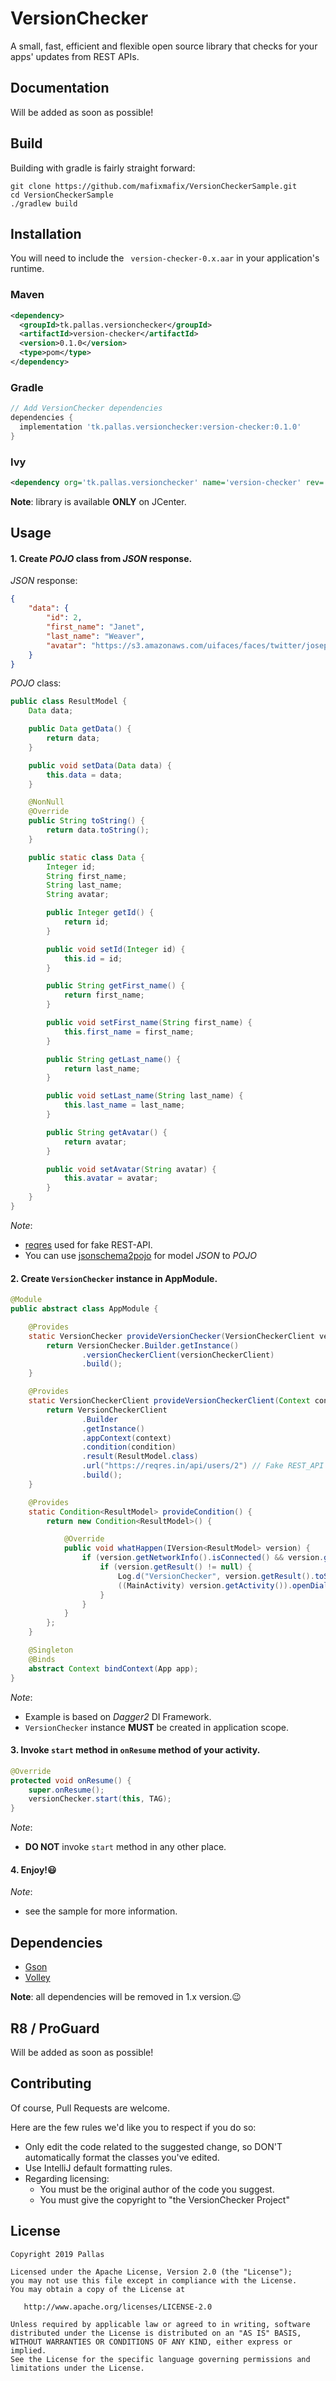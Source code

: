 # VersionChecker

A small, fast, efficient and flexible open source library that checks for your apps' updates from REST APIs.

## Documentation

Will be added as soon as possible!

## Build

Building with gradle is fairly straight forward:

```shell
git clone https://github.com/mafixmafix/VersionCheckerSample.git
cd VersionCheckerSample
./gradlew build
```

## Installation

You will need to include the ` version-checker-0.x.aar` in your application's runtime.

### Maven

```xml
<dependency>
  <groupId>tk.pallas.versionchecker</groupId>
  <artifactId>version-checker</artifactId>
  <version>0.1.0</version>
  <type>pom</type>
</dependency>
```

### Gradle

```groovy
// Add VersionChecker dependencies
dependencies {
  implementation 'tk.pallas.versionchecker:version-checker:0.1.0'
}
```

### Ivy

```xml
<dependency org='tk.pallas.versionchecker' name='version-checker' rev='0.1.0'/>
```

**Note**: library is available **ONLY** on JCenter.

## Usage

#### 1. Create *POJO* class from *JSON* response.

*JSON* response:
```json
{
    "data": {
        "id": 2,
        "first_name": "Janet",
        "last_name": "Weaver",
        "avatar": "https://s3.amazonaws.com/uifaces/faces/twitter/josephstein/128.jpg"
    }
}
```

*POJO* class:
```java
public class ResultModel {
    Data data;

    public Data getData() {
        return data;
    }

    public void setData(Data data) {
        this.data = data;
    }

    @NonNull
    @Override
    public String toString() {
        return data.toString();
    }

    public static class Data {
        Integer id;
        String first_name;
        String last_name;
        String avatar;

        public Integer getId() {
            return id;
        }

        public void setId(Integer id) {
            this.id = id;
        }

        public String getFirst_name() {
            return first_name;
        }

        public void setFirst_name(String first_name) {
            this.first_name = first_name;
        }

        public String getLast_name() {
            return last_name;
        }

        public void setLast_name(String last_name) {
            this.last_name = last_name;
        }

        public String getAvatar() {
            return avatar;
        }

        public void setAvatar(String avatar) {
            this.avatar = avatar;
        }
    }
}
```

*Note*:
* [reqres][reqres] used for fake REST-API.
* You can use [jsonschema2pojo][jsonschema2pojo] for model *JSON* to *POJO*
    
#### 2. Create `VersionChecker` instance in AppModule.
    
```java
@Module
public abstract class AppModule {

    @Provides
    static VersionChecker provideVersionChecker(VersionCheckerClient versionCheckerClient) {
        return VersionChecker.Builder.getInstance()
                .versionCheckerClient(versionCheckerClient)
                .build();
    }

    @Provides
    static VersionCheckerClient provideVersionCheckerClient(Context context, Condition<ResultModel> condition) {
        return VersionCheckerClient
                .Builder
                .getInstance()
                .appContext(context)
                .condition(condition)
                .result(ResultModel.class)
                .url("https://reqres.in/api/users/2") // Fake REST_API :)
                .build();
    }

    @Provides
    static Condition<ResultModel> provideCondition() {
        return new Condition<ResultModel>() {

            @Override
            public void whatHappen(IVersion<ResultModel> version) {
                if (version.getNetworkInfo().isConnected() && version.getTag().equals(MainActivity.TAG)) {
                    if (version.getResult() != null) {
                        Log.d("VersionChecker", version.getResult().toString());
                        ((MainActivity) version.getActivity()).openDialogFragment();
                    }
                }
            }
        };
    }

    @Singleton
    @Binds
    abstract Context bindContext(App app);
}
```

*Note*:
* Example is based on *Dagger2* DI Framework.
* `VersionChecker` instance **MUST** be created in application scope.

#### 3. Invoke `start` method in `onResume` method of your activity.

```java
@Override
protected void onResume() {
    super.onResume();
    versionChecker.start(this, TAG);
}
```

*Note*:
* **DO NOT** invoke `start` method in any other place.

#### 4. Enjoy!:smiley:

*Note*:
* see the sample for more information.

## Dependencies

* [Gson][Gson]
* [Volley][Volley]

**Note**: all dependencies will be removed in 1.x version.:wink:

## R8 / ProGuard

Will be added as soon as possible!

## Contributing

Of course, Pull Requests are welcome.

Here are the few rules we'd like you to respect if you do so:

* Only edit the code related to the suggested change, so DON'T automatically format the classes you've edited.
* Use IntelliJ default formatting rules.
* Regarding licensing:
  * You must be the original author of the code you suggest.
  * You must give the copyright to "the VersionChecker Project"

## License

    Copyright 2019 Pallas

    Licensed under the Apache License, Version 2.0 (the "License");
    you may not use this file except in compliance with the License.
    You may obtain a copy of the License at

       http://www.apache.org/licenses/LICENSE-2.0

    Unless required by applicable law or agreed to in writing, software
    distributed under the License is distributed on an "AS IS" BASIS,
    WITHOUT WARRANTIES OR CONDITIONS OF ANY KIND, either express or implied.
    See the License for the specific language governing permissions and
    limitations under the License.

[Gson]: https://github.com/google/gson
[volley]: https://github.com/google/volley
[reqres]: https://reqres.in/
[jsonschema2pojo]: http://www.jsonschema2pojo.org/

